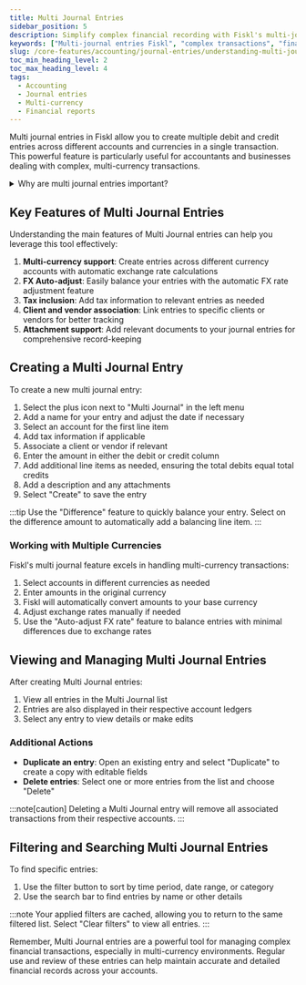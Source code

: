 ```yaml
---
title: Multi Journal Entries
sidebar_position: 5
description: Simplify complex financial recording with Fiskl's multi-journal entries. Ensure comprehensive and accurate accounting records.
keywords: ["Multi-journal entries Fiskl", "complex transactions", "financial management", "accounting software"]
slug: /core-features/accounting/journal-entries/understanding-multi-journal-entries
toc_min_heading_level: 2
toc_max_heading_level: 4
tags:
  - Accounting
  - Journal entries
  - Multi-currency
  - Financial reports
---
```


Multi journal entries in Fiskl allow you to create multiple debit and credit entries across different accounts and currencies in a single transaction. This powerful feature is particularly useful for accountants and businesses dealing with complex, multi-currency transactions.

<details>
<summary>Why are multi journal entries important?</summary>

Multi journal entries are essential because they:
- Allow for complex accounting adjustments in a single transaction
- Support multi-currency entries with automatic FX rate adjustments
- Provide a comprehensive view of related transactions across accounts
- Streamline the process of recording complex financial events
- Offer flexibility for businesses operating in multiple currencies
</details>

## Key Features of Multi Journal Entries

Understanding the main features of Multi Journal entries can help you leverage this tool effectively:

1. **Multi-currency support**: Create entries across different currency accounts with automatic exchange rate calculations
1. **FX Auto-adjust**: Easily balance your entries with the automatic FX rate adjustment feature
1. **Tax inclusion**: Add tax information to relevant entries as needed
1. **Client and vendor association**: Link entries to specific clients or vendors for better tracking
1. **Attachment support**: Add relevant documents to your journal entries for comprehensive record-keeping

## Creating a Multi Journal Entry

To create a new multi journal entry:

1. Select the plus icon next to "Multi Journal" in the left menu
1. Add a name for your entry and adjust the date if necessary
1. Select an account for the first line item
1. Add tax information if applicable
1. Associate a client or vendor if relevant
1. Enter the amount in either the debit or credit column
1. Add additional line items as needed, ensuring the total debits equal total credits
1. Add a description and any attachments
1. Select "Create" to save the entry

:::tip
Use the "Difference" feature to quickly balance your entry. Select on the difference amount to automatically add a balancing line item.
:::

### Working with Multiple Currencies

Fiskl's multi journal feature excels in handling multi-currency transactions:

1. Select accounts in different currencies as needed
1. Enter amounts in the original currency
1. Fiskl will automatically convert amounts to your base currency
1. Adjust exchange rates manually if needed
1. Use the "Auto-adjust FX rate" feature to balance entries with minimal differences due to exchange rates

## Viewing and Managing Multi Journal Entries

After creating Multi Journal entries:

1. View all entries in the Multi Journal list
1. Entries are also displayed in their respective account ledgers
1. Select any entry to view details or make edits

### Additional Actions

- **Duplicate an entry**: Open an existing entry and select "Duplicate" to create a copy with editable fields
- **Delete entries**: Select one or more entries from the list and choose "Delete"

:::note[caution]
Deleting a Multi Journal entry will remove all associated transactions from their respective accounts.
:::

## Filtering and Searching Multi Journal Entries

To find specific entries:

1. Use the filter button to sort by time period, date range, or category
1. Use the search bar to find entries by name or other details

:::note
Your applied filters are cached, allowing you to return to the same filtered list. Select "Clear filters" to view all entries.
:::

Remember, Multi Journal entries are a powerful tool for managing complex financial transactions, especially in multi-currency environments. Regular use and review of these entries can help maintain accurate and detailed financial records across your accounts.
